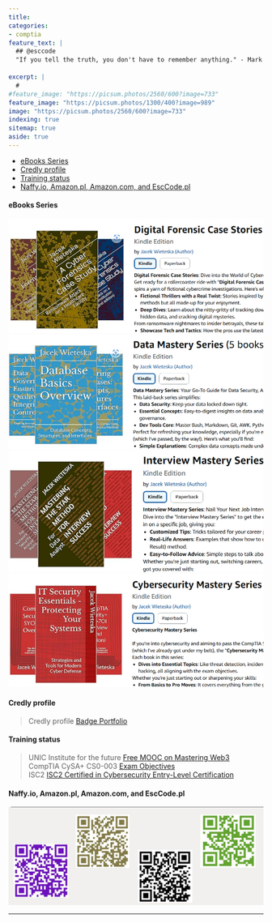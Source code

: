 ```yaml
---
title:
categories:
- comptia
feature_text: |
  ## @esccode
  "If you tell the truth, you don't have to remember anything." - Mark Twain

excerpt: |
  # 
#feature_image: "https://picsum.photos/2560/600?image=733"
feature_image: "https://picsum.photos/1300/400?image=989"
image: "https://picsum.photos/2560/600?image=733"
indexing: true
sitemap: true
aside: true
---
```


- [eBooks Series](#ebooks-series)
- [Credly profile](#credly-profile)
- [Training status](#training-status)
- [Naffy.io, Amazon.pl, Amazon.com, and EscCode.pl](#naffyio-amazonpl-amazoncom-and-esccodepl)

#### eBooks Series

[![Digital Forensic Case Stories](image-16.png)](https://www.amazon.com/dp/B0DKG6W579)
[![Data Mastery Series](image-17.png)](https://www.amazon.com/dp/B0DM6CSP2J)
[![Interview Mastery Series](image-14.png)](https://www.amazon.com/dp/B0DM6P4VYX)
[![Cybersecurity Mastery Series](image-13.png)](https://www.amazon.com/dp/B0DM6K1JMP)
<!-- [![Naffy.io "Produkty cyfrowe"](image-8.png)](https://www.naffy.io/esccode-pl) -->
#### Credly profile

> Credly profile [Badge Portfolio](https://www.credly.com/users/jacek-wieteska)

<!-- <div data-iframe-width="150" data-iframe-height="270" data-share-badge-id="429b7fd2-ead7-40a6-9305-edd2378fe538" data-share-badge-host="https://www.credly.com"></div><script type="text/javascript" async src="//cdn.credly.com/assets/utilities/embed.js"></script> -->

#### Training status

> UNIC Institute for the future [Free MOOC on Mastering Web3](https://www.unic.ac.cy/iff/education-and-training/free-courses-moocs/mastering-web3-blockchain-cryptocurrencies-nfts-and-the-metaverse/)  
> CompTIA CySA+ CS0-003 [Exam Objectives ](https://www.comptia.org/certifications)  
> ISC2 [ISC2 Certified in Cybersecurity Entry-Level Certification ](https://www.isc2.org/certifications/cc)  

#### Naffy.io, Amazon.pl, Amazon.com, and EscCode.pl

![QR Codes](image-12.png)

---
<!-- 
#### Reference

[CompTIA](https://www.comptia.org/certifications),
[ICS2](https://www.isc2.org/),
[Naffy](https://www.naffy.io),
[Credly](https://www.credly.com/),
[UNIC](https://courses.unic.ac.cy/),
[Amazon](https://www.amazon.com/author/esccode) -->

<!-- markdown content for cookie -->

<script>
    // CSS for the cookies consent banner
    const style = document.createElement('style');
    style.innerHTML = `
        #cookieConsent {
            position: fixed;
            bottom: 0;
            left: 0;
            width: 100%;
            background-color: #000;
            color: #fff;
            text-align: center;
            padding: 15px;
            z-index: 1000;
            display: none;
        }
        #cookieConsent a {
            color: #4CAF50;
        }
    `;
    document.head.appendChild(style);

    // Function to set a cookie
    function setCookie(name, value, days) {
        let expires = "";
        if (days) {
            let date = new Date();
            date.setTime(date.getTime() + (days * 24 * 60 * 60 * 1000));
            expires = "; expires=" + date.toUTCString();
        }
        document.cookie = name + "=" + (value || "") + expires + "; path=/";
    }

    // Function to get a cookie by name
    function getCookie(name) {
        let nameEQ = name + "=";
        let ca = document.cookie.split(';');
        for (let i = 0; i < ca.length; i++) {
            let c = ca[i];
            while (c.charAt(0) == ' ') c = c.substring(1, c.length);
            if (c.indexOf(nameEQ) == 0) return c.substring(nameEQ.length, c.length);
        }
        return null;
    }

    // Function to check if cookies consent has already been given
    function checkCookieConsent() {
        let consent = getCookie("cookieConsent");
        if (!consent) {
            document.getElementById("cookieConsent").style.display = "block";
        }
    }

    // Event listener for the "Got it!" link
    document.addEventListener('DOMContentLoaded', function() {
        const consentBanner = document.createElement('div');
        consentBanner.id = 'cookieConsent';
        consentBanner.innerHTML = `This website uses /cookies/ to ensure you get the best experience on our website. 
            <a href="javascript:void(0);" id="acceptCookies">Got it!</a>`;
        document.body.appendChild(consentBanner);

        document.getElementById("acceptCookies").addEventListener("click", function() {
            setCookie("cookieConsent", "accepted", 365);
            document.getElementById("cookieConsent").style.display = "none";
        });

        checkCookieConsent();
    });
</script>
